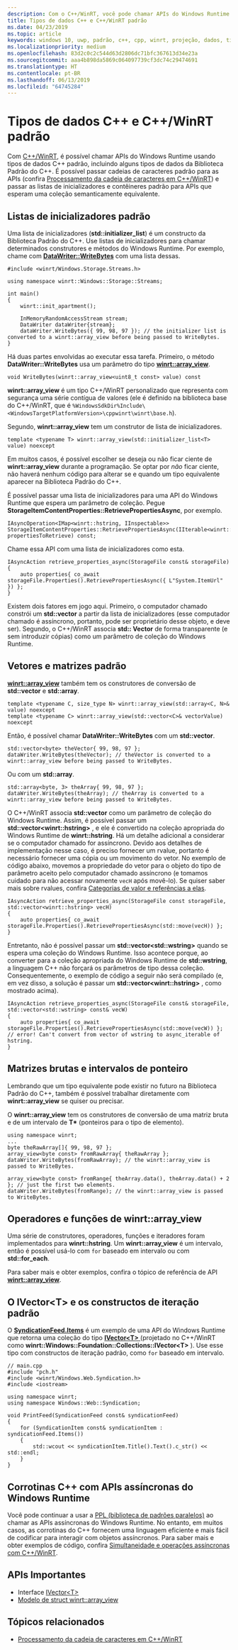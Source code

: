 ```yaml
---
description: Com o C++/WinRT, você pode chamar APIs do Windows Runtime usando tipos de dados C++ padrão.
title: Tipos de dados C++ e C++/WinRT padrão
ms.date: 04/23/2019
ms.topic: article
keywords: windows 10, uwp, padrão, c++, cpp, winrt, projeção, dados, tipos
ms.localizationpriority: medium
ms.openlocfilehash: 83d2c0c2c544d63d2806dc71bfc367613d34e23a
ms.sourcegitcommit: aaa4b898da5869c064097739cf3dc74c29474691
ms.translationtype: HT
ms.contentlocale: pt-BR
ms.lasthandoff: 06/13/2019
ms.locfileid: "64745284"
---
```

# <a name="standard-c-data-types-and-cwinrt"></a>Tipos de dados C++ e C++/WinRT padrão

Com [C++/WinRT](/windows/uwp/cpp-and-winrt-apis/intro-to-using-cpp-with-winrt), é possível chamar APIs do Windows Runtime usando tipos de dados C++ padrão, incluindo alguns tipos de dados da Biblioteca Padrão do C++. É possível passar cadeias de caracteres padrão para as APIs (confira [Processamento da cadeia de caracteres em C++/WinRT](strings.md)) e passar as listas de inicializadores e contêineres padrão para APIs que esperam uma coleção semanticamente equivalente.

## <a name="standard-initializer-lists"></a>Listas de inicializadores padrão
Uma lista de inicializadores (**std::initializer_list**) é um constructo da Biblioteca Padrão do C++. Use listas de inicializadores para chamar determinados construtores e métodos do Windows Runtime. Por exemplo, chame com [**DataWriter::WriteBytes**](/uwp/api/windows.storage.streams.datawriter.writebytes) com uma lista dessas.

```cppwinrt
#include <winrt/Windows.Storage.Streams.h>

using namespace winrt::Windows::Storage::Streams;

int main()
{
    winrt::init_apartment();

    InMemoryRandomAccessStream stream;
    DataWriter dataWriter{stream};
    dataWriter.WriteBytes({ 99, 98, 97 }); // the initializer list is converted to a winrt::array_view before being passed to WriteBytes.
}
```

Há duas partes envolvidas ao executar essa tarefa. Primeiro, o método **DataWriter::WriteBytes** usa um parâmetro do tipo [**winrt::array_view**](/uwp/cpp-ref-for-winrt/array-view).

```cppwinrt
void WriteBytes(winrt::array_view<uint8_t const> value) const
```

**winrt::array_view** é um tipo C++/WinRT personalizado que representa com segurança uma série contígua de valores (ele é definido na biblioteca base do C++/WinRT, que é `%WindowsSdkDir%Include\<WindowsTargetPlatformVersion>\cppwinrt\winrt\base.h`).

Segundo, **winrt::array_view** tem um construtor de lista de inicializadores.

```cppwinrt
template <typename T> winrt::array_view(std::initializer_list<T> value) noexcept
```

Em muitos casos, é possível escolher se deseja ou não ficar ciente de **winrt::array_view** durante a programação. Se optar por *não* ficar ciente, não haverá nenhum código para alterar se e quando um tipo equivalente aparecer na Biblioteca Padrão do C++.

É possível passar uma lista de inicializadores para uma API do Windows Runtime que espera um parâmetro de coleção. Pegue **StorageItemContentProperties::RetrievePropertiesAsync**, por exemplo.

```cppwinrt
IAsyncOperation<IMap<winrt::hstring, IInspectable>> StorageItemContentProperties::RetrievePropertiesAsync(IIterable<winrt::hstring> propertiesToRetrieve) const;
```

Chame essa API com uma lista de inicializadores como esta.

```cppwinrt
IAsyncAction retrieve_properties_async(StorageFile const& storageFile)
{
    auto properties{ co_await storageFile.Properties().RetrievePropertiesAsync({ L"System.ItemUrl" }) };
}
```

Existem dois fatores em jogo aqui. Primeiro, o computador chamado constrói um **std::vector** a partir da lista de inicializadores (esse computador chamado é assíncrono, portanto, pode ser proprietário desse objeto, e deve ser). Segundo, o C++/WinRT associa **std:: Vector** de forma transparente (e sem introduzir cópias) como um parâmetro de coleção do Windows Runtime.

## <a name="standard-arrays-and-vectors"></a>Vetores e matrizes padrão
[**winrt::array_view**](/uwp/cpp-ref-for-winrt/array-view) também tem os construtores de conversão de **std::vector** e **std::array**.

```cppwinrt
template <typename C, size_type N> winrt::array_view(std::array<C, N>& value) noexcept
template <typename C> winrt::array_view(std::vector<C>& vectorValue) noexcept
```

Então, é possível chamar **DataWriter::WriteBytes** com um **std::vector**.

```cppwinrt
std::vector<byte> theVector{ 99, 98, 97 };
dataWriter.WriteBytes(theVector); // theVector is converted to a winrt::array_view before being passed to WriteBytes.
```

Ou com um **std::array**.

```cppwinrt
std::array<byte, 3> theArray{ 99, 98, 97 };
dataWriter.WriteBytes(theArray); // theArray is converted to a winrt::array_view before being passed to WriteBytes.
```

O C++/WinRT associa **std::vector** como um parâmetro de coleção do Windows Runtime. Assim, é possível passar um **std::vector&lt;winrt::hstring&gt;** , e ele é convertido na coleção apropriada do Windows Runtime de **winrt::hstring**. Há um detalhe adicional a considerar se o computador chamado for assíncrono. Devido aos detalhes de implementação nesse caso, é preciso fornecer um rvalue, portanto é necessário fornecer uma cópia ou um movimento do vetor. No exemplo de código abaixo, movemos a propriedade do vetor para o objeto do tipo de parâmetro aceito pelo computador chamado assíncrono (e tomamos cuidado para não acessar novamente `vecH` após movê-lo). Se quiser saber mais sobre rvalues, confira [Categorias de valor e referências a elas](cpp-value-categories.md).

```cppwinrt
IAsyncAction retrieve_properties_async(StorageFile const storageFile, std::vector<winrt::hstring> vecH)
{
    auto properties{ co_await storageFile.Properties().RetrievePropertiesAsync(std::move(vecH)) };
}
```

Entretanto, não é possível passar um **std::vector&lt;std::wstring&gt;** quando se espera uma coleção do Windows Runtime. Isso acontece porque, ao converter para a coleção apropriada do Windows Runtime de **std::wstring**, a linguagem C++ não forçará os parâmetros de tipo dessa coleção. Consequentemente, o exemplo de código a seguir não será compilado (e, em vez disso, a solução é passar um **std::vector&lt;winrt::hstring&gt;** , como mostrado acima).

```cppwinrt
IAsyncAction retrieve_properties_async(StorageFile const& storageFile, std::vector<std::wstring> const& vecW)
{
    auto properties{ co_await storageFile.Properties().RetrievePropertiesAsync(std::move(vecW)) }; // error! Can't convert from vector of wstring to async_iterable of hstring.
}
```

## <a name="raw-arrays-and-pointer-ranges"></a>Matrizes brutas e intervalos de ponteiro
Lembrando que um tipo equivalente pode existir no futuro na Biblioteca Padrão do C++, também é possível trabalhar diretamente com **winrt::array_view** se quiser ou precisar.

O **winrt::array_view** tem os construtores de conversão de uma matriz bruta e de um intervalo de **T&ast;** (ponteiros para o tipo de elemento).

```cppwinrt
using namespace winrt;
...
byte theRawArray[]{ 99, 98, 97 };
array_view<byte const> fromRawArray{ theRawArray };
dataWriter.WriteBytes(fromRawArray); // the winrt::array_view is passed to WriteBytes.

array_view<byte const> fromRange{ theArray.data(), theArray.data() + 2 }; // just the first two elements.
dataWriter.WriteBytes(fromRange); // the winrt::array_view is passed to WriteBytes.
```

## <a name="winrtarrayview-functions-and-operators"></a>Operadores e funções de winrt::array_view
Uma série de construtores, operadores, funções e iteradores foram implementados para **winrt::hstring**. Um **winrt::array_view** é um intervalo, então é possível usá-lo com `for` baseado em intervalo ou com **std::for_each**.

Para saber mais e obter exemplos, confira o tópico de referência de API [**winrt::array_view**](/uwp/cpp-ref-for-winrt/array-view).

## <a name="ivectorlttgt-and-standard-iteration-constructs"></a>O **IVector&lt;T&gt;** e os constructos de iteração padrão
O [**SyndicationFeed.Items**](/uwp/api/windows.web.syndication.syndicationfeed.items) é um exemplo de uma API do Windows Runtime que retorna uma coleção do tipo [**IVector&lt;T&gt;** ](/uwp/api/windows.foundation.collections.ivector_t_) (projetado no C++/WinRT como **winrt::Windows::Foundation::Collections::IVector&lt;T&gt;** ). Use esse tipo com constructos de iteração padrão, como `for` baseado em intervalo.

```cppwinrt
// main.cpp
#include "pch.h"
#include <winrt/Windows.Web.Syndication.h>
#include <iostream>

using namespace winrt;
using namespace Windows::Web::Syndication;

void PrintFeed(SyndicationFeed const& syndicationFeed)
{
    for (SyndicationItem const& syndicationItem : syndicationFeed.Items())
    {
        std::wcout << syndicationItem.Title().Text().c_str() << std::endl;
    }
}
```

## <a name="c-coroutines-with-asynchronous-windows-runtime-apis"></a>Corrotinas C++ com APIs assíncronas do Windows Runtime
Você pode continuar a usar a [PPL (biblioteca de padrões paralelos)](/cpp/parallel/concrt/parallel-patterns-library-ppl) ao chamar as APIs assíncronas do Windows Runtime. No entanto, em muitos casos, as corrotinas do C++ fornecem uma linguagem eficiente e mais fácil de codificar para interagir com objetos assíncronos. Para saber mais e obter exemplos de código, confira [Simultaneidade e operações assíncronas com C++/WinRT](concurrency.md).

## <a name="important-apis"></a>APIs Importantes
* Interface [IVector&lt;T&gt;](/uwp/api/windows.foundation.collections.ivector_t_)
* [Modelo de struct winrt::array_view](/uwp/cpp-ref-for-winrt/array-view)

## <a name="related-topics"></a>Tópicos relacionados
* [Processamento da cadeia de caracteres em C++/WinRT](strings.md)
